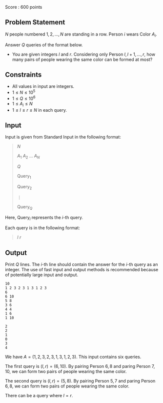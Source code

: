 Score : $600$ points

## Problem Statement

$N$ people numbered $1,2,\dots,N$ are standing in a row. Person $i$ wears Color $A_i$.

Answer $Q$ queries of the format below.

- You are given integers $l$ and $r$. Considering only Person $l,l+1,\dots,r$, how many pairs of people wearing the same color can be formed at most?

## Constraints

- All values in input are integers.
- $1 \le N \le 10^5$
- $1 \le Q \le 10^6$
- $1 \le A_i \le N$
- $1 \le l \le r \le N$ in each query.

## Input

Input is given from Standard Input in the following format:

> $N$
> 
> $A_1$ $A_2$ $\dots$ $A_N$
> 
> $Q$
> 
> $\mathrm{Query}_1$
> 
> $\mathrm{Query}_2$
> 
> $\vdots$
> 
> $\mathrm{Query}_Q$

Here, $\mathrm{Query}_i$ represents the $i$-th query.

Each query is in the following format:

> $l$ $r$

## Output

Print $Q$ lines.
The $i$-th line should contain the answer for the $i$-th query as an integer.
The use of fast input and output methods is recommended because of potentially large input and output.

```input1
10
1 2 3 2 3 1 3 1 2 3
6
6 10
5 8
3 6
4 4
1 6
1 10
```

```output1
2
2
1
0
3
4
```

We have $A=(1,2,3,2,3,1,3,1,2,3)$. This input contains six queries.

The first query is $(l, r) = (6, 10)$. By pairing Person $6, 8$ and paring Person $7, 10$, we can form two pairs of people wearing the same color.

The second query is $(l, r) = (5, 8)$. By pairing Person $5, 7$ and paring Person $6, 8$, we can form two pairs of people wearing the same color.

There can be a query where $l=r$.